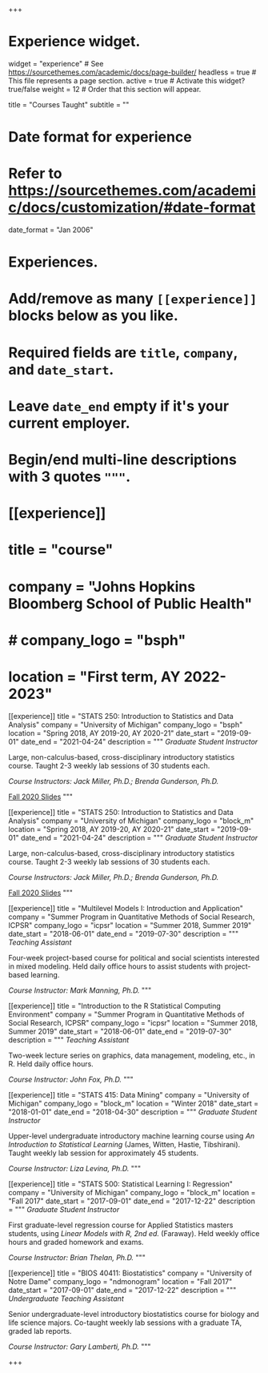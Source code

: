 +++
# Experience widget.
widget = "experience"  # See https://sourcethemes.com/academic/docs/page-builder/
headless = true  # This file represents a page section.
active = true  # Activate this widget? true/false
weight = 12  # Order that this section will appear.

title = "Courses Taught"
subtitle = ""

# Date format for experience
#   Refer to https://sourcethemes.com/academic/docs/customization/#date-format
date_format = "Jan 2006"

# Experiences.
#   Add/remove as many `[[experience]]` blocks below as you like.
#   Required fields are `title`, `company`, and `date_start`.
#   Leave `date_end` empty if it's your current employer.
#   Begin/end multi-line descriptions with 3 quotes `"""`.

# [[experience]]
#  title = "course"
#  company = "Johns Hopkins Bloomberg School of Public Health"
#  # company_logo = "bsph"
#  location = "First term, AY 2022-2023"

[[experience]]
  title = "STATS 250: Introduction to Statistics and Data Analysis"
  company = "University of Michigan"
  company_logo = "bsph"
  location = "Spring 2018, AY 2019-20, AY 2020-21"
  date_start = "2019-09-01"
  date_end = "2021-04-24"
  description = """
  *Graduate Student Instructor*

  Large, non-calculus-based, cross-disciplinary introductory statistics course. Taught 2-3 weekly lab sessions of 30 students each.

  *Course Instructors: Jack Miller, Ph.D.; Brenda Gunderson, Ph.D.*
  
  [Fall 2020 Slides](/250fa20-slides)
  """

[[experience]]
  title = "STATS 250: Introduction to Statistics and Data Analysis"
  company = "University of Michigan"
  company_logo = "block_m"
  location = "Spring 2018, AY 2019-20, AY 2020-21"
  date_start = "2019-09-01"
  date_end = "2021-04-24"
  description = """
  *Graduate Student Instructor*

  Large, non-calculus-based, cross-disciplinary introductory statistics course. Taught 2-3 weekly lab sessions of 30 students each.

  *Course Instructors: Jack Miller, Ph.D.; Brenda Gunderson, Ph.D.*
  
  [Fall 2020 Slides](/250fa20-slides)
  """

[[experience]]
  title = "Multilevel Models I: Introduction and Application"
  company = "Summer Program in Quantitative Methods of Social Research, ICPSR"
  company_logo = "icpsr"
  location = "Summer 2018, Summer 2019"
  date_start = "2018-06-01"
  date_end = "2019-07-30"
  description = """
  *Teaching Assistant*

  Four-week project-based course for political and social scientists interested in mixed modeling. Held daily office hours to assist students with project-based learning.

  *Course Instructor: Mark Manning, Ph.D.*
  """

  [[experience]]
  title = "Introduction to the R Statistical Computing Environment"
  company = "Summer Program in Quantitative Methods of Social Research, ICPSR"
  company_logo = "icpsr"
  location = "Summer 2018, Summer 2019"
  date_start = "2018-06-01"
  date_end = "2019-07-30"
  description = """
  *Teaching Assistant*

  Two-week lecture series on graphics, data management, modeling, etc., in R. Held daily office hours.

  *Course Instructor: John Fox, Ph.D.*
  """

[[experience]]
  title = "STATS 415: Data Mining"
  company = "University of Michigan"
  company_logo = "block_m"
  location = "Winter 2018"
  date_start = "2018-01-01"
  date_end = "2018-04-30"
  description = """
  *Graduate Student Instructor*

  Upper-level undergraduate introductory machine learning course using *An Introduction to Statistical Learning* (James, Witten, Hastie, Tibshirani). Taught weekly lab session for approximately 45 students.

  *Course Instructor: Liza Levina, Ph.D.*
  """

[[experience]]
  title = "STATS 500: Statistical Learning I: Regression"
  company = "University of Michigan"
  company_logo = "block_m"
  location = "Fall 2017"
  date_start = "2017-09-01"
  date_end = "2017-12-22"
  description = """
  *Graduate Student Instructor*

  First graduate-level regression course for Applied Statistics masters students, using *Linear Models with R, 2nd ed.* (Faraway). Held weekly office hours and graded homework and exams.

  *Course Instructor: Brian Thelan, Ph.D.*
  """

[[experience]]
  title = "BIOS 40411: Biostatistics"
  company = "University of Notre Dame"
  company_logo = "ndmonogram"
  location = "Fall 2017"
  date_start = "2017-09-01"
  date_end = "2017-12-22"
  description = """
  *Undergraduate Teaching Assistant*

  Senior undergraduate-level introductory biostatistics course for biology and life science majors. Co-taught weekly lab sessions with a graduate TA, graded lab reports.

  *Course Instructor: Gary Lamberti, Ph.D.*
  """

+++
